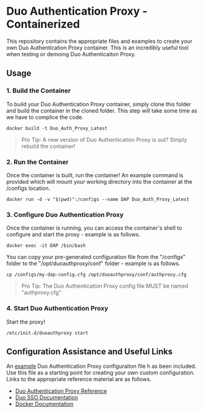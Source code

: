 # Duo Authentication Proxy - Containerized
This repository contains the appropriate files and examples to create your own Duo Authentication Proxy container.  This is an incredibly useful tool when testing or demoing Duo Authenticaiton Proxy.

## Usage

### 1. Build the Container
To build your Duo Authentication Proxy container, simply clone this folder and build the container in the cloned folder.  This step will take some time as we have to complice the code.
```
docker build -t Duo_Auth_Proxy_Latest
```

> Pro Tip: A new version of Duo Authentication Proxy is out?  Simply rebuild the container!

### 2. Run the Container
Once the container is built, run the container!  An example command is provided which will mount your working directory into the container at the /configs location.
```
docker run -d -v "$(pwd)":/configs --name DAP Duo_Auth_Proxy_Latest
```

### 3. Configure Duo Authentication Proxy
Once the container is running, you can access the container's shell to configure and start the proxy - example is as follows.
```
docker exec -it DAP /bin/bash
```

You can copy your pre-generated configuration file from the "/configs" folder to the "/opt/duoauthproxy/conf" folder - example is as follows.
```
cp /configs/my-dap-config.cfg /opt/duoauthproxy/conf/authproxy.cfg
```

> Pro Tip: The Duo Authentication Proxy config file MUST be named "authproxy.cfg"

### 4. Start Duo Authentication Proxy
Start the proxy!
```
/etc/init.d/duoauthproxy start
```

## Configuration Assistance and Useful Links
An [example](./authproxy.cfg.example) Duo Authentication Proxy configuraiton file h as been included.  Use this file as a starting point for creating your own custom configuration.  Links to the appropriate reference material are as follows.

- [Duo Authentication Proxy Reference](https://duo.com/docs/authproxy-reference)
- [Duo SSO Documentation](https://duo.com/docs/sso)
- [Docker Documentation](https://docs.docker.com/get-started/02_our_app/)